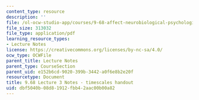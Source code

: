 ```yaml
---
content_type: resource
description: ''
file: /ol-ocw-studio-app/courses/9-68-affect-neurobiological-psychological-and-sociocultural-counterparts-of-feelings-spring-2013/dbf5040b08d81912fbb42aac00b00a82_MIT9_68S13_Tmscls_L3.pdf
file_size: 313032
file_type: application/pdf
learning_resource_types:
- Lecture Notes
license: https://creativecommons.org/licenses/by-nc-sa/4.0/
ocw_type: OCWFile
parent_title: Lecture Notes
parent_type: CourseSection
parent_uid: e152b6cd-9020-399b-3442-a0f6e8b2e20f
resourcetype: Document
title: 9.68 Lecture 3 Notes - timescales handout
uid: dbf5040b-08d8-1912-fbb4-2aac00b00a82
---
```

